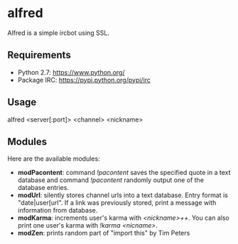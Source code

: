 # alfred
Alfred is a simple ircbot using SSL.

## Requirements
 * Python 2.7: https://www.python.org/
 * Package IRC: https://pypi.python.org/pypi/irc

## Usage
alfred \<server[:port]\> \<channel\> \<nickname\>

## Modules
Here are the available modules:
 * **modPacontent**: command _!pacontent <quote>_ saves the specified quote 
   in a text database and command _!pacontent_ randomly output one of the
   database entries.
 * **modUrl**: silently stores channel urls into a text database. Entry format
   is "date|user[url". If a link was previously stored, print a message with
   information from database.
 * **modKarma**: increments user's karma with _\<nickname\>++_. You can also print 
   one user's karma with _!karma \<nicname\>_.
 * **modZen**: prints random part of "import this" by Tim Peters
